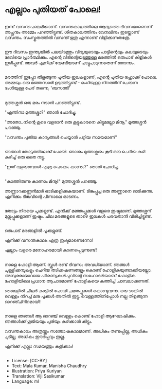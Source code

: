 # എല്ലാം പുതിയത് പോലെ!

##
ഇന്ന് വസന്തപഞ്ചമിയാണ്. വസന്തകാലത്തിലെ ആദ്യത്തെ ദിവസമാണെന്ന് അച്ഛനും അമ്മേം പറഞ്ഞിട്ടുണ്ട്. ശീതകാലത്തിനും വേനലിനും ഇടയ്ക്കാണ് വസന്തം. സംസ്കൃതത്തില്‍ വസന്ത്‌ ഋതു എന്നാണ് വിളിക്കുന്നതത്രേ.

##
ഈ ദിവസം ഇന്ത്യയില്‍ പലയിടത്തും വിദ്യയുടെയും പാട്ടിന്റെയും കലയുടെയും ദേവിയെ പ്രാര്‍ത്ഥിക്കും. എന്റെ വീടിന്റെയടുത്തുള്ള മരത്തില്‍ ഒരുപാട് കിളികള്‍ ഇരിപ്പുണ്ട്. അവര്‍ എനിക്ക് വേണ്ടിയാണ് പാട്ടുപാടുന്നതെന്ന് തോന്നും.

##
മരത്തിന് ഇപ്പോ തിളങ്ങുന്ന പുതിയ ഇലകളാണ്, എന്റെ പുതിയ ഫ്രോക്ക് പോലെ. അമ്മയും ഒരു മഞ്ഞസാരി ഉടുത്തിട്ടുണ്ട് - ഭംഗിയുള്ള നിറത്തിന് ചേരുന്ന ഭംഗിയുള്ള പേര് തന്നെ, 'ബസന്തി'

##
മുത്തശ്ശന്‍ ഒരു മരം നടാന്‍ പറഞ്ഞിട്ടുണ്ട്.

"എന്തിനാ മുത്തശ്ശാ?" ഞാന്‍ ചോദിച്ചു.

"അതോ..നിന്റെ കൂടെ വളരാന്‍ ഒരു കൂട്ടുകാരനെ കിട്ടുമല്ലോ മീനൂ," മുത്തശ്ശന്‍ പറഞ്ഞു.

"വസന്തം പുതിയ കാര്യങ്ങള്‍ ചെയ്യാന്‍ പറ്റിയ സമയമാണ്"

##
ഞങ്ങള്‍ തോട്ടത്തിലേക്ക് പോയി. ഞാനും മുത്തശ്ശനും കൂടി ഒരു ചെറിയ കുഴി കുഴിച്ച് ഒരു തൈ നട്ടു.

"ഇത് വളരുമ്പോള്‍ എത്ര പൊക്കം കാണും?" ഞാന്‍ ചോദിച്ചു.

##
"കാത്തിരുന്നു കാണാം മീനൂ!" മുത്തശ്ശന്‍ പറഞ്ഞു.

അണ്ണാറക്കണ്ണന്‍മാര്‍ ഓടിക്കളിക്കുകയാണ്. ടിങ്കുപ്പൂച്ച ഒരു അണ്ണാനെ ഓടിക്കുന്നു. എനിക്കും ടിങ്കുവിന്റെ പിന്നാലെ ഓടണം.

##
തോട്ടം നിറയെ പൂക്കളുണ്ട്‌. എനിക്ക് മഞ്ഞപ്പൂക്കള്‍ വളരെ ഇഷ്ടമാണ്. മുത്തശ്ശന് മുല്ലപ്പൂക്കളാണ് ഇഷ്ടം. ചില മരങ്ങളുടെ താഴെ ഇലകള്‍ പരവതാനി വിരിച്ചിട്ടുണ്ട്.

##
ഒരുപാട് മരങ്ങളില്‍ പൂക്കളുണ്ട്‌. 

എനിക്ക് വസന്തകാലം എത്ര ഇഷ്ടമാണെന്നോ!

എല്ലാം വളരെ മനോഹരമായി കാണപ്പെടുന്നുണ്ട്!

##
നാളെ ഹോളി ആണ്. സ്കൂള്‍ രണ്ട് ദിവസം അവധിയാണ്. ഞങ്ങള്‍ ചുള്ളിക്കമ്പുകളും ചെറിയ തടിക്കഷണങ്ങളും കൊണ്ട് ഹോളികയുണ്ടാക്കിയല്ലോ. അസുരരാജാവായ ഹിരണ്യകശിപുവിന്റെ സഹോദരിയാണ് ഹോളിക. ഹോളിയിലെ പ്രധാന ആചാരമാണ് ഹോളികയെ കത്തിച്ച് ചാമ്പലാക്കുന്നത്.

ഞങ്ങളില്‍ ചിലര്‍ കാട്ടില്‍ പോയി ചമതപ്പൂക്കള്‍ കൊണ്ടുവന്നു. ഒരു ടാങ്കില്‍ വെള്ളം നിറച്ച് മനു പൂക്കള്‍ അതില്‍ ഇട്ടു. വെള്ളത്തിനിപ്പോള്‍ നല്ല തിളങ്ങുന്ന ഓറഞ്ച്നിറമായി!

##
നാളെ ഞങ്ങള്‍ ആ ഓറഞ്ച് വെള്ളം കൊണ്ട് ഹോളി ആഘോഷിക്കും. ഞങ്ങള്‍ക്ക് ഗുജിയയും പൂരിയും കഴിക്കാന്‍ കിട്ടും.

വസന്തകാലം അത്രയ്ക്കും സന്തോഷകാലമാണ്. അധികം തണുപ്പില്ല, അധികം ചൂടില്ല, അധികം ഈര്‍പ്പവും ഇല്ല.

എനിക്ക് എല്ലാ സമയത്തും കളിക്കാം!

##
* License: [CC-BY]
* Text: Mala Kumar, Manisha Chaudhry
* Illustration: Priya Kuriyan
* Translation: Viji Sasikumar
* Language: ml
